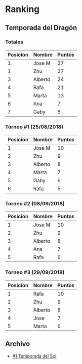 # Ranking

## Temporada del Dragón

### Totales

| Posición | Nombre | Puntos |
| ------ | ------ | ------ |
| 1 | Jose M | 27 |
| 1 | Zhu | 27 |
| 3 | Alberto | 24 |
| 4 | Rafa | 21 |
| 5 | Marta | 13 |
| 6 | Ana | 7 |
| 7 | Gaby | 6 |

### Torneo #1 (25/08/2018)

| Posición | Nombre | Puntos |
| -------- | ------ | ---------------- |
| 1 | Jose M | 10 |
| 2 | Zhu | 9 |
| 3 | Alberto | 8 |
| 4 | Marta | 7 |
| 5 | Gaby | 6 |
| 6 | Rafa | 5 |

### Torneo #2 (08/09/2018)

| Posición | Nombre | Puntos |
| -------- | ------ | ---------------- |
| 1 | Jose M | 10 |
| 2 | Zhu | 9 |
| 3 | Alberto | 8 |
| 4 | Ana | 7 |
| 5 | Rafa | 6 |

### Torneo #3 (29/09/2018)

| Posición | Nombre | Puntos |
| -------- | ------ | ---------------- |
| 1 | Rafa | 10 |
| 2 | Zhu | 9 |
| 3 | Alberto | 8 |
| 4 | Jose | 7 |
| 5 | Marta | 6 |

## Archivo

- [#1 Temporada del Sol](http://buddyfightmlg.opentheflag.com/archive/ranking/temporada-del-sol)
